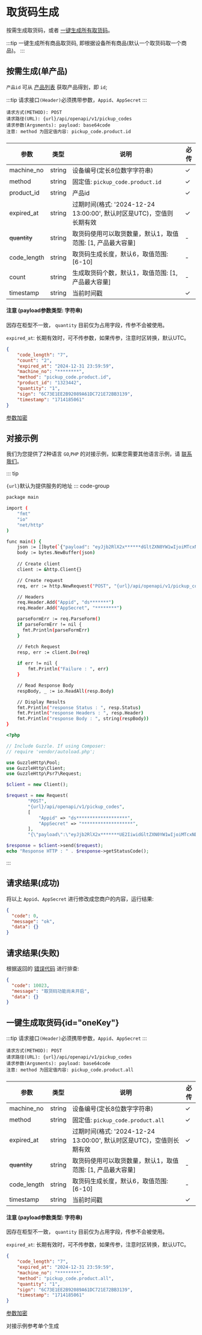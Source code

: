 # 取货码生成

按需生成取货码，或者 [一键生成所有取货码](#oneKey)。

:::tip
一键生成所有商品取货码, 即根据设备所有商品(默认一个取货码取一个商品)。
:::

## 按需生成(单产品)

`产品id` 可从 [产品列表](list_products.md) 获取产品得到，即 `id`;

:::tip
请求接口`(Header)`必须携带参数，`Appid`、`AppSecret`
:::

```
请求方式(METHOD): POST
请求路径(URL): {url}/api/openapi/v1/pickup_codes
请求参数(Argsments): payload: base64code
注意: method 为固定值内容: pickup_code.product.id
```

### <Badge type="danger" text="Payload" />

| 参数            | 类型   | 说明                                                                 | 必传 |
| --------------- | ------ | -------------------------------------------------------------------- | ---- |
| machine_no      | string | 设备编号(定长8位数字字符串)                                          | ✓    |
| method          | string | 固定值: `pickup_code.product.id`                                     | ✓    |
| product_id      | string | 产品id                                                               | ✓    |
| expired_at      | string | 过期时间(格式: '2024-12-24 13:00:00', 默认时区是UTC)，空值则长期有效 | ✓    |
| <s>quantity</s> | string | 取货码使用可以取货数量，默认1，取值范围: [1, 产品最大容量]           | -    |
| code_length     | string | 取货码生成长度，默认6，取值范围: [6-10]                              | -    |
| count           | string | 生成取货码个数，默认1，取值范围: [1, 产品最大容量]                   | -    |
| timestamp       | string | 当前时间戳                                                           | ✓    |


#### 注意 (payload参数类型: 字符串)

因存在柜型不一致， `quantity` 目前仅为占用字段，传参不会被使用。

`expired_at`: 长期有效时，可不传参数，如果传参，注意时区转换，默认UTC。

```json
{
	"code_length": "7",
	"count": "2",
	"expired_at": "2024-12-31 23:59:59",
	"machine_no": "********",
	"method": "pickup_code.product.id",
	"product_id": "1323442",
	"quantity": "1",
	"sign": "6C73E1EE2B92089A61DC721E72BB3139",
	"timestamp": "1714185061"
}
```

[参数加密](access_sign.md)

## 对接示例

我们为您提供了2种语言 `GO`,`PHP` 的对接示例，如果您需要其他语言示例，请 [联系我们](support.md)。

::: tip

`{url}`默认为提供服务的地址
::: code-group

```sh [GO]
package main

import (
	"fmt"
	"io"
	"net/http"
)

func main() {
	json := []byte(`{"payload": "eyJjb2RlX2x******dGltZXN0YW1wIjoiMTcxNDE4OTI5OCJ9"}`)
	body := bytes.NewBuffer(json)
	
	// Create client
	client := &http.Client{}

	// Create request
	req, err := http.NewRequest("POST", "{url}/api/openapi/v1/pickup_codes", body)

	// Headers
	req.Header.Add("Appid", "ds*******")
	req.Header.Add("AppSecret", "********")

	parseFormErr := req.ParseForm()
	if parseFormErr != nil {
	  fmt.Println(parseFormErr)    
	}

	// Fetch Request
	resp, err := client.Do(req)
	
	if err != nil {
		fmt.Println("Failure : ", err)
	}

	// Read Response Body
	respBody, _ := io.ReadAll(resp.Body)

	// Display Results
	fmt.Println("response Status : ", resp.Status)
	fmt.Println("response Headers : ", resp.Header)
	fmt.Println("response Body : ", string(respBody))
}
```

```php [PHP]
<?php

// Include Guzzle. If using Composer:
// require 'vendor/autoload.php';

use GuzzleHttp\Pool;
use GuzzleHttp\Client;
use GuzzleHttp\Psr7\Request;

$client = new Client();

$request = new Request(
        "POST",
        "{url}/api/openapi/v1/pickup_codes",
        [
            "Appid" => "ds*******************",
            "AppSecret" => "*******************",
        ],
        "{\"payload\":\"eyJjb2RlX2x*******UE2IiwidGltZXN0YW1wIjoiMTcxNDE4OTI5OCJ9\"}");

$response = $client->send($request);
echo "Response HTTP : " . $response->getStatusCode();
```

:::

## 请求结果(成功)

将以上 `Appid`、`AppSecret` 进行修改成您商户的内容，运行结果:

```json
{
  "code": 0,
  "message": "ok",
  "data": {}
}
```

## 请求结果(失败)

根据返回的 [错误代码](error_code.md) 进行排查:

```json
{
  "code": 10023,
  "message": "取货码功能尚未开启",
  "data": {}
}
```


## 一键生成取货码{id="oneKey"}

:::tip
请求接口`(Header)`必须携带参数，`Appid`、`AppSecret`
:::

```
请求方式(METHOD): POST
请求路径(URL): {url}/api/openapi/v1/pickup_codes
请求参数(Argsments): payload: base64code
注意: method 为固定值内容: pickup_code.product.all
```

### <Badge type="danger" text="Payload" />

| 参数            | 类型   | 说明                                                                 | 必传 |
| --------------- | ------ | -------------------------------------------------------------------- | ---- |
| machine_no      | string | 设备编号(定长8位数字字符串)                                          | ✓    |
| method          | string | 固定值: `pickup_code.product.all`                                     | ✓    |
| expired_at      | string | 过期时间(格式: '2024-12-24 13:00:00', 默认时区是UTC)，空值则长期有效 | ✓    |
| <s>quantity</s> | string | 取货码使用可以取货数量，默认1，取值范围: [1, 产品最大容量]           | -    |
| code_length     | string | 取货码生成长度，默认6，取值范围: [6-10]                              | -    |
| timestamp       | string | 当前时间戳                                                           | ✓    |


#### 注意 (payload参数类型: 字符串)

因存在柜型不一致， `quantity` 目前仅为占用字段，传参不会被使用。

`expired_at`: 长期有效时，可不传参数，如果传参，注意时区转换，默认UTC。

```json
{
	"code_length": "7",
	"expired_at": "2024-12-31 23:59:59",
	"machine_no": "********",
	"method": "pickup_code.product.all",
	"quantity": "1",
	"sign": "6C73E1EE2B92089A61DC721E72BB3139",
	"timestamp": "1714185061"
}
```

[参数加密](access_sign.md)

对接示例参考单个生成
